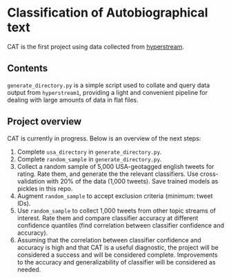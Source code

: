 # Classification of Autobiographical text

CAT is the first project using data collected from <a href="https://github.com/DominicBurkart/SocialNetworkAnalysis/blob/master/Applications/Hyperstream1.java" target="_blank">hyperstream</a>.

## Contents

`generate_directory.py` is a simple script used to collate and query data output
from `hyperstream1`, providing a light and convenient pipeline for dealing with
large amounts of data in flat files.

## Project overview

CAT is currently in progress. Below is an overview of the next steps:

1. Complete `usa_directory` in `generate_directory.py`.
2. Complete `random_sample` in `generate_directory.py`.
3. Collect a random sample of 5,000 USA-geotagged english tweets for rating.
Rate them, and generate the the relevant classifiers. Use cross-validation with
20% of the data (1,000 tweets). Save trained models as pickles in this repo.
4. Augment `random_sample` to accept exclusion criteria (minimum: tweet IDs).
5. Use `random_sample` to collect 1,000 tweets from other topic streams of
interest. Rate them and compare classifier accuracy at different confidence
quantiles (find correlation between classifier confidence and accuracy).
6. Assuming that the correlation between classifier confidence and accuracy is
high and that CAT is a useful diagnostic, the project will be considered a
success and will be considered complete. Improvements to the accuracy and
generalizability of classifier will be considered as needed.
